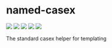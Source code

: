 # named-casex

<a href="https://www.npmjs.org/package/named-casex"><img src="https://img.shields.io/npm/v/named-casex.svg"/></a>
<a href="https://github.com/prettier/prettier"><img src="https://img.shields.io/badge/code_style-prettier-ff69b4.svg"/></a>
<a href="https://travis-ci.org/pedsmoreira/named-casex"><img src="https://travis-ci.org/pedsmoreira/named-casex.svg?branch=master"/></a>
<a href="https://codeclimate.com/github/pedsmoreira/named-casex/maintainability"><img src="https://api.codeclimate.com/v1/badges/f82cf64419a071632c6e/maintainability" /></a>
<a href="https://codeclimate.com/github/pedsmoreira/named-casex/test_coverage"><img src="https://api.codeclimate.com/v1/badges/f82cf64419a071632c6e/test_coverage" /></a>

The standard casex helper for templating
